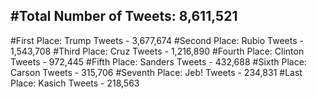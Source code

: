 #Total Number of Tweets: 8,611,521 
---
#First Place: Trump Tweets - 3,677,674
#Second Place: Rubio Tweets - 1,543,708
#Third Place: Cruz Tweets - 1,216,890
#Fourth Place: Clinton Tweets - 972,445
#Fifth Place: Sanders Tweets - 432,688
#Sixth Place: Carson Tweets - 315,706
#Seventh Place: Jeb! Tweets - 234,831
#Last Place: Kasich Tweets - 218,563
